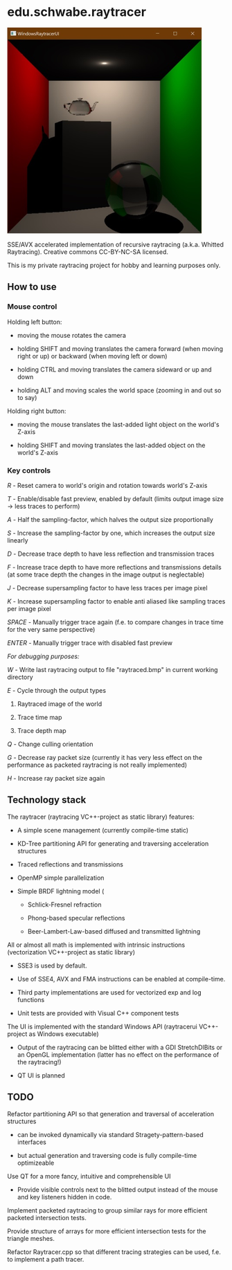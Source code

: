 # edu.schwabe.raytracer

![alt text](./project-logo.jpg "Project Logo")

SSE/AVX accelerated implementation of recursive raytracing (a.k.a. Whitted Raytracing). Creative commons CC-BY-NC-SA licensed.

This is my private raytracing project for hobby and learning purposes only.



## How to use



### Mouse control

Holding left button:

* moving the mouse rotates the camera

* holding SHIFT and moving translates the camera forward (when moving right or up) or backward (when moving left or down)

* holding CTRL and moving translates the camera sideward or up and down

* holding ALT and moving scales the world space (zooming in and out so to say)

Holding right button:

* moving the mouse translates the last-added light object on the world's Z-axis

* holding SHIFT and moving translates the last-added object on the world's Z-axis



### Key controls

*R* - Reset camera to world's origin and rotation towards world's Z-axis

*T* - Enable/disable fast preview, enabled by default (limits output image size -> less traces to perform)

*A* - Half the sampling-factor, which halves the output size proportionally

*S* - Increase the sampling-factor by one, which increases the output size linearly

*D* - Decrease trace depth to have less reflection and transmission traces

*F* - Increase trace depth to have more reflections and transmissions details (at some trace depth the changes in the image output is neglectable)

*J* - Decrease supersampling factor to have less traces per image pixel

*K* - Increase supersampling factor to enable anti aliased like sampling traces per image pixel

*SPACE* - Manually trigger trace again (f.e. to compare changes in trace time for the very same perspective)

*ENTER* - Manually trigger trace with disabled fast preview


_For debugging purposes:_

*W* - Write last raytracing output to file "raytraced.bmp" in current working directory

*E* - Cycle through the output types

1. Raytraced image of the world

1. Trace time map

1. Trace depth map

*Q* - Change culling orientation

*G* - Decrease ray packet size (currently it has very less effect on the performance as packeted raytracing is not really implemented)

*H* - Increase ray packet size again



## Technology stack

The raytracer (raytracing VC++-project as static library) features:

* A simple scene management (currently compile-time static)

* KD-Tree partitioning API for generating and traversing acceleration structures

* Traced reflections and transmissions

* OpenMP simple parallelization

* Simple BRDF lightning model (

    * Schlick-Fresnel refraction

    * Phong-based specular reflections

    * Beer-Lambert-Law-based diffused and transmitted lightning


All or almost all math is implemented with intrinsic instructions (vectorization VC++-project as static library)

* SSE3 is used by default.

* Use of SSE4, AVX and FMA instructions can be enabled at compile-time.

* Third party implementations are used for vectorized exp and log functions

* Unit tests are provided with Visual C++ component tests


The UI is implemented with the standard Windows API (raytracerui VC++-project as Windows executable)

* Output of the raytracing can be blitted either with a GDI StretchDIBits or an OpenGL implementation (latter has no effect on the performance of the raytracing!)

* QT UI is planned



## TODO

Refactor partitioning API so that generation and traversal of acceleration structures

* can be invoked dynamically via standard Stragety-pattern-based interfaces

* but actual generation and traversing code is fully compile-time optimizeable


Use QT for a more fancy, intuitive and comprehensible UI

* Provide visible controls next to the blitted output instead of the mouse and key listeners hidden in code.


Implement packeted raytracing to group similar rays for more efficient packeted intersection tests.


Provide structure of arrays for more efficient intersection tests for the triangle meshes.


Refactor Raytracer.cpp so that different tracing strategies can be used, f.e. to implement a path tracer.
